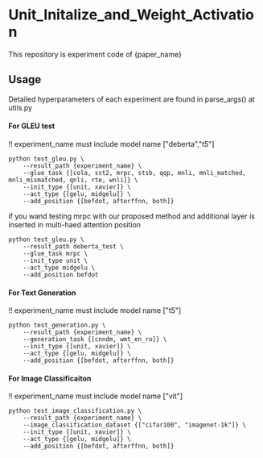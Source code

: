 # Unit_Initalize_and_Weight_Activation

This repository is experiment code of {paper_name}

## Usage
Detailed hyperparameters of each experiment are found in parse_args() at utils.py 
#### For GLEU test  
!! experiment_name must include model name ["deberta","t5"]
``` 
python test_gleu.py \
    --result_path {experiment_name} \
    --glue_task {[cola, sst2, mrpc, stsb, qqp, mnli, mnli_matched, mnli_mismatched, qnli, rte, wnli]} \
    --init_type {[unit, xavier]} \
    --act_type {[gelu, midgelu]} \
    --add_position {[befdot, afterffnn, both]}
```

if you wand testing mrpc with our proposed method and additional layer is inserted in multi-haed attention position

``` 
python test_gleu.py \
    --result_path deberta_test \
    --glue_task mrpc \
    --init_type unit \
    --act_type midgelu \
    --add_position befdot
```

#### For Text Generation

!! experiment_name must include model name ["t5"]
``` 
python test_generation.py \
    --result_path {experiment_name} \
    --generation_task {[cnndm, wmt_en_ro]} \
    --init_type {[unit, xavier]} \
    --act_type {[gelu, midgelu]} \
    --add_position {[befdot, afterffnn, both]}  
```

#### For Image Classificaiton

!! experiment_name must include model name ["vit"]
``` 
python test_image_classification.py \
    --result_path {experiment_name} \
    --image_classification_dataset {["cifar100", "imagenet-1k"]} \
    --init_type {[unit, xavier]} \
    --act_type {[gelu, midgelu]} \
    --add_position {[befdot, afterffnn, both]}
```
